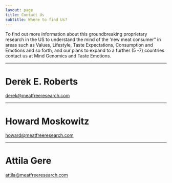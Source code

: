```yaml
---
layout: page
title: Contact Us
subtitle: Where to find Us?
---
```

To find out more information about this groundbreaking proprietary 
research in the US to understand the mind of the ‘new meat consumer” in areas such as Values, 
Lifestyle, Taste Expectations, Consumption and Emotions and so forth, and our plans to expand
to a further (5 -7) countries contact us at Mind Genomics and Taste Emotions.

***

# Derek E. Roberts 
[derek@meatfreeresearch.com](derek@meatfreeresearch.com)

***

# Howard Moskowitz
[howard@meatfreeresearch.com](howard@meatfreeresearch.com)

***

# Attila Gere
[attila@meatfreeresearch.com](attila@meatfreeresearch.com)